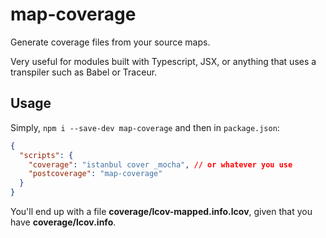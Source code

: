 # map-coverage
Generate coverage files from your source maps.

Very useful for modules built with Typescript, JSX, or anything that uses
a transpiler such as Babel or Traceur.

## Usage

Simply, `npm i --save-dev map-coverage` and then in `package.json`:

```json
{
  "scripts": {
    "coverage": "istanbul cover _mocha", // or whatever you use
    "postcoverage": "map-coverage"
  }
}
```

You'll end up with a file **coverage/lcov-mapped.info.lcov**, given that you
have **coverage/lcov.info**.
